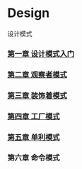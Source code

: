 # Design
设计模式

### [第一章 设计模式入门](https://github.com/sanzhixiong1986/Design/blob/main/README1.md)

### [第二章 观察者模式](https://github.com/sanzhixiong1986/Design/blob/main/README2.md)

### [第三章 装饰着模式](https://github.com/sanzhixiong1986/Design/blob/main/README3.md)

### [第四章 工厂模式](https://github.com/sanzhixiong1986/Design/blob/main/README4.md)

### [第五章 单利模式](https://github.com/sanzhixiong1986/Design/blob/main/README5.md)

### 第六章 命令模式
